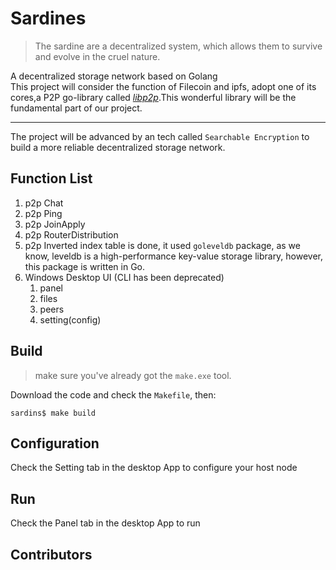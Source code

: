 # Sardines
> The sardine are a decentralized system, which allows them to survive and evolve in the cruel nature.

A decentralized storage network based on Golang
<br>
This project will consider the function of Filecoin and ipfs, adopt one of its cores,a P2P go-library called 
*<u>libp2p</u>*.This wonderful library will be the fundamental part of our project.
<br>
***
The project will be advanced by an tech called `Searchable Encryption` to build a more reliable decentralized storage network.


## Function List
1. p2p Chat 
2. p2p Ping 
3. p2p JoinApply 
4. p2p RouterDistribution 
5. p2p Inverted index table is done, it used `goleveldb` package, as we know, leveldb is a high-performance key-value storage library, however, this package is written in Go.
6. Windows Desktop UI (CLI has been deprecated)
   1. panel
   2. files
   3. peers
   4. setting(config)


## Build
> make sure you've already got the `make.exe` tool.

Download the code and check the `Makefile`, then:
```shell
sardins$ make build
```



## Configuration 
Check the Setting tab in the desktop App to configure your host node

## Run
Check the Panel tab in the desktop App to run

## Contributors


